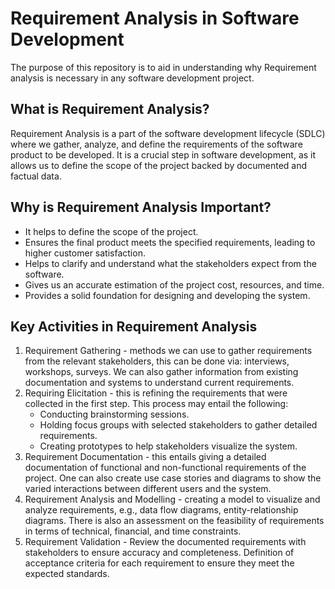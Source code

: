 # Requirement Analysis in Software Development
The purpose of this repository is to aid in understanding why Requirement analysis is necessary in any software development project.

## What is Requirement Analysis?
Requirement Analysis is a part of the software development lifecycle (SDLC) where we gather, analyze, and define the requirements of the software product to be developed.
It is a crucial step in software development, as it allows us to define the scope of the project backed by documented and factual data.

## Why is Requirement Analysis Important?
- It helps to define the scope of the project.
- Ensures the final product meets the specified requirements, leading to higher customer satisfaction.
- Helps to clarify and understand what the stakeholders expect from the software.
- Gives us an accurate estimation of the project cost, resources, and time.
- Provides a solid foundation for designing and developing the system.
  
## Key Activities in Requirement Analysis
1. Requirement Gathering - methods we can use to gather requirements from the relevant stakeholders, this can be done via: interviews, workshops, surveys. We can also gather information from existing documentation and systems to understand current requirements.
2. Requiring Elicitation - this is refining the requirements that were collected in the first step. This process may entail the following:
   - Conducting brainstorming sessions.
   - Holding focus groups with selected stakeholders to gather detailed requirements.
   - Creating prototypes to help stakeholders visualize the system.
3. Requirement Documentation - this entails giving a detailed documentation of functional and non-functional requirements of the project. One can also create use case stories and diagrams to show the varied interactions between different users and the system.
4. Requirement Analysis and Modelling - creating a model to visualize and analyze requirements, e.g., data flow diagrams, entity-relationship diagrams. There is also an assessment on the feasibility of requirements in terms of technical, financial, and time constraints.
5. Requirement Validation - Review the documented requirements with stakeholders to ensure accuracy and completeness. Definition of acceptance criteria for each requirement to ensure they meet the expected standards.  
